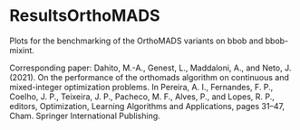 # ResultsOrthoMADS
Plots for the benchmarking of the OrthoMADS variants on bbob and bbob-mixint.

Corresponding paper:
Dahito, M.-A., Genest, L., Maddaloni, A., and Neto, J. (2021). On the performance of the orthomads algorithm on continuous and mixed-integer optimization problems. In Pereira, A. I., Fernandes, F. P., Coelho, J. P., Teixeira, J. P., Pacheco, M. F., Alves, P., and Lopes, R. P., editors, Optimization, Learning Algorithms and Applications, pages 31–47, Cham. Springer International Publishing.
